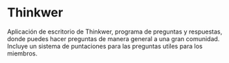 # Thinkwer
Aplicación de escritorio de Thinkwer, programa de preguntas y respuestas, donde puedes hacer preguntas de manera general a una gran comunidad. Incluye un sistema de puntaciones para las preguntas utiles para los miembros.
